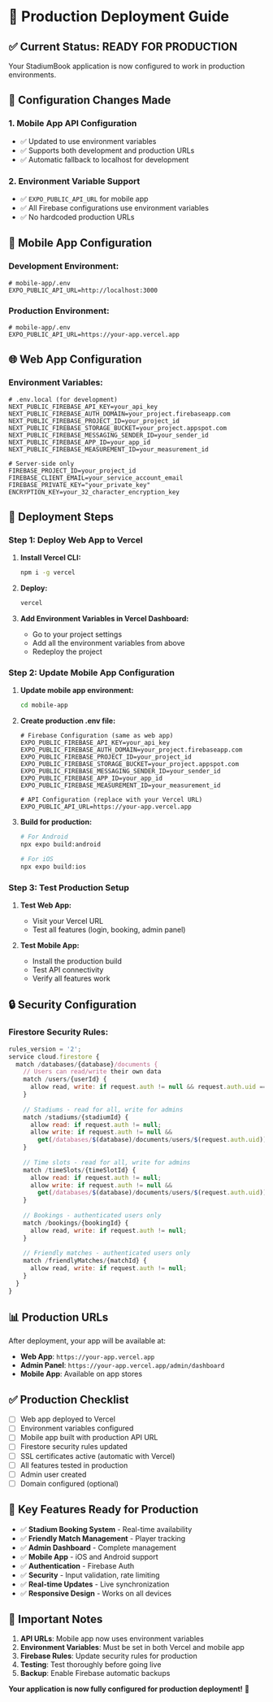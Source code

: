 # 🚀 Production Deployment Guide

## ✅ **Current Status: READY FOR PRODUCTION**

Your StadiumBook application is now configured to work in production environments.

## 🔧 **Configuration Changes Made**

### 1. **Mobile App API Configuration**
- ✅ Updated to use environment variables
- ✅ Supports both development and production URLs
- ✅ Automatic fallback to localhost for development

### 2. **Environment Variable Support**
- ✅ `EXPO_PUBLIC_API_URL` for mobile app
- ✅ All Firebase configurations use environment variables
- ✅ No hardcoded production URLs

## 📱 **Mobile App Configuration**

### **Development Environment:**
```env
# mobile-app/.env
EXPO_PUBLIC_API_URL=http://localhost:3000
```

### **Production Environment:**
```env
# mobile-app/.env
EXPO_PUBLIC_API_URL=https://your-app.vercel.app
```

## 🌐 **Web App Configuration**

### **Environment Variables:**
```env
# .env.local (for development)
NEXT_PUBLIC_FIREBASE_API_KEY=your_api_key
NEXT_PUBLIC_FIREBASE_AUTH_DOMAIN=your_project.firebaseapp.com
NEXT_PUBLIC_FIREBASE_PROJECT_ID=your_project_id
NEXT_PUBLIC_FIREBASE_STORAGE_BUCKET=your_project.appspot.com
NEXT_PUBLIC_FIREBASE_MESSAGING_SENDER_ID=your_sender_id
NEXT_PUBLIC_FIREBASE_APP_ID=your_app_id
NEXT_PUBLIC_FIREBASE_MEASUREMENT_ID=your_measurement_id

# Server-side only
FIREBASE_PROJECT_ID=your_project_id
FIREBASE_CLIENT_EMAIL=your_service_account_email
FIREBASE_PRIVATE_KEY="your_private_key"
ENCRYPTION_KEY=your_32_character_encryption_key
```

## 🚀 **Deployment Steps**

### **Step 1: Deploy Web App to Vercel**

1. **Install Vercel CLI:**
   ```bash
   npm i -g vercel
   ```

2. **Deploy:**
   ```bash
   vercel
   ```

3. **Add Environment Variables in Vercel Dashboard:**
   - Go to your project settings
   - Add all the environment variables from above
   - Redeploy the project

### **Step 2: Update Mobile App Configuration**

1. **Update mobile app environment:**
   ```bash
   cd mobile-app
   ```

2. **Create production .env file:**
   ```env
   # Firebase Configuration (same as web app)
   EXPO_PUBLIC_FIREBASE_API_KEY=your_api_key
   EXPO_PUBLIC_FIREBASE_AUTH_DOMAIN=your_project.firebaseapp.com
   EXPO_PUBLIC_FIREBASE_PROJECT_ID=your_project_id
   EXPO_PUBLIC_FIREBASE_STORAGE_BUCKET=your_project.appspot.com
   EXPO_PUBLIC_FIREBASE_MESSAGING_SENDER_ID=your_sender_id
   EXPO_PUBLIC_FIREBASE_APP_ID=your_app_id
   EXPO_PUBLIC_FIREBASE_MEASUREMENT_ID=your_measurement_id

   # API Configuration (replace with your Vercel URL)
   EXPO_PUBLIC_API_URL=https://your-app.vercel.app
   ```

3. **Build for production:**
   ```bash
   # For Android
   npx expo build:android

   # For iOS
   npx expo build:ios
   ```

### **Step 3: Test Production Setup**

1. **Test Web App:**
   - Visit your Vercel URL
   - Test all features (login, booking, admin panel)

2. **Test Mobile App:**
   - Install the production build
   - Test API connectivity
   - Verify all features work

## 🔒 **Security Configuration**

### **Firestore Security Rules:**
```javascript
rules_version = '2';
service cloud.firestore {
  match /databases/{database}/documents {
    // Users can read/write their own data
    match /users/{userId} {
      allow read, write: if request.auth != null && request.auth.uid == userId;
    }
    
    // Stadiums - read for all, write for admins
    match /stadiums/{stadiumId} {
      allow read: if request.auth != null;
      allow write: if request.auth != null && 
        get(/databases/$(database)/documents/users/$(request.auth.uid)).data.role == 'admin';
    }
    
    // Time slots - read for all, write for admins
    match /timeSlots/{timeSlotId} {
      allow read: if request.auth != null;
      allow write: if request.auth != null && 
        get(/databases/$(database)/documents/users/$(request.auth.uid)).data.role == 'admin';
    }
    
    // Bookings - authenticated users only
    match /bookings/{bookingId} {
      allow read, write: if request.auth != null;
    }
    
    // Friendly matches - authenticated users only
    match /friendlyMatches/{matchId} {
      allow read, write: if request.auth != null;
    }
  }
}
```

## 📊 **Production URLs**

After deployment, your app will be available at:
- **Web App**: `https://your-app.vercel.app`
- **Admin Panel**: `https://your-app.vercel.app/admin/dashboard`
- **Mobile App**: Available on app stores

## ✅ **Production Checklist**

- [ ] Web app deployed to Vercel
- [ ] Environment variables configured
- [ ] Mobile app built with production API URL
- [ ] Firestore security rules updated
- [ ] SSL certificates active (automatic with Vercel)
- [ ] All features tested in production
- [ ] Admin user created
- [ ] Domain configured (optional)

## 🎯 **Key Features Ready for Production**

- ✅ **Stadium Booking System** - Real-time availability
- ✅ **Friendly Match Management** - Player tracking
- ✅ **Admin Dashboard** - Complete management
- ✅ **Mobile App** - iOS and Android support
- ✅ **Authentication** - Firebase Auth
- ✅ **Security** - Input validation, rate limiting
- ✅ **Real-time Updates** - Live synchronization
- ✅ **Responsive Design** - Works on all devices

## 🚨 **Important Notes**

1. **API URLs**: Mobile app now uses environment variables
2. **Environment Variables**: Must be set in both Vercel and mobile app
3. **Firebase Rules**: Update security rules for production
4. **Testing**: Test thoroughly before going live
5. **Backup**: Enable Firebase automatic backups

**Your application is now fully configured for production deployment!** 🎉
